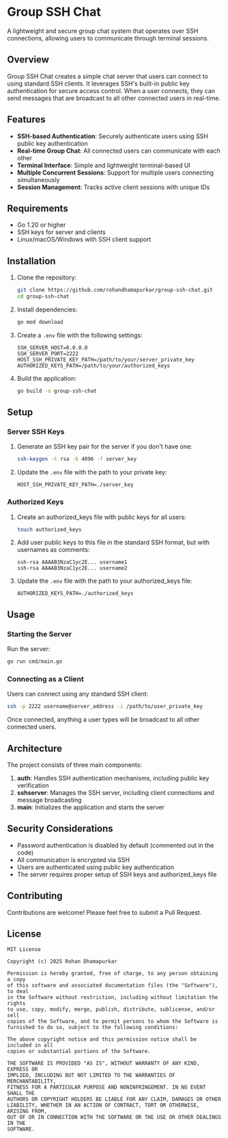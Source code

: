 # Group SSH Chat

A lightweight and secure group chat system that operates over SSH connections, allowing users to communicate through terminal sessions.

## Overview

Group SSH Chat creates a simple chat server that users can connect to using standard SSH clients. It leverages SSH's built-in public key authentication for secure access control. When a user connects, they can send messages that are broadcast to all other connected users in real-time.

## Features

- **SSH-based Authentication**: Securely authenticate users using SSH public key authentication
- **Real-time Group Chat**: All connected users can communicate with each other
- **Terminal Interface**: Simple and lightweight terminal-based UI
- **Multiple Concurrent Sessions**: Support for multiple users connecting simultaneously
- **Session Management**: Tracks active client sessions with unique IDs

## Requirements

- Go 1.20 or higher
- SSH keys for server and clients
- Linux/macOS/Windows with SSH client support

## Installation

1. Clone the repository:
   ```bash
   git clone https://github.com/rohandhamapurkar/group-ssh-chat.git
   cd group-ssh-chat
   ```

2. Install dependencies:
   ```bash
   go mod download
   ```

3. Create a `.env` file with the following settings:
   ```
   SSH_SERVER_HOST=0.0.0.0
   SSH_SERVER_PORT=2222
   HOST_SSH_PRIVATE_KEY_PATH=/path/to/your/server_private_key
   AUTHORIZED_KEYS_PATH=/path/to/your/authorized_keys
   ```

4. Build the application:
   ```bash
   go build -o group-ssh-chat
   ```

## Setup

### Server SSH Keys

1. Generate an SSH key pair for the server if you don't have one:
   ```bash
   ssh-keygen -t rsa -b 4096 -f server_key
   ```

2. Update the `.env` file with the path to your private key:
   ```
   HOST_SSH_PRIVATE_KEY_PATH=./server_key
   ```

### Authorized Keys

1. Create an authorized_keys file with public keys for all users:
   ```bash
   touch authorized_keys
   ```

2. Add user public keys to this file in the standard SSH format, but with usernames as comments:
   ```
   ssh-rsa AAAAB3NzaC1yc2E... username1
   ssh-rsa AAAAB3NzaC1yc2E... username2
   ```

3. Update the `.env` file with the path to your authorized_keys file:
   ```
   AUTHORIZED_KEYS_PATH=./authorized_keys
   ```

## Usage

### Starting the Server

Run the server:
```bash
go run cmd/main.go
```

### Connecting as a Client

Users can connect using any standard SSH client:
```bash
ssh -p 2222 username@server_address -i /path/to/user_private_key
```

Once connected, anything a user types will be broadcast to all other connected users.

## Architecture

The project consists of three main components:

1. **auth**: Handles SSH authentication mechanisms, including public key verification
2. **sshserver**: Manages the SSH server, including client connections and message broadcasting
3. **main**: Initializes the application and starts the server

## Security Considerations

- Password authentication is disabled by default (commented out in the code)
- All communication is encrypted via SSH
- Users are authenticated using public key authentication
- The server requires proper setup of SSH keys and authorized_keys file

## Contributing

Contributions are welcome! Please feel free to submit a Pull Request.

## License

```
MIT License

Copyright (c) 2025 Rohan Dhamapurkar

Permission is hereby granted, free of charge, to any person obtaining a copy
of this software and associated documentation files (the "Software"), to deal
in the Software without restriction, including without limitation the rights
to use, copy, modify, merge, publish, distribute, sublicense, and/or sell
copies of the Software, and to permit persons to whom the Software is
furnished to do so, subject to the following conditions:

The above copyright notice and this permission notice shall be included in all
copies or substantial portions of the Software.

THE SOFTWARE IS PROVIDED "AS IS", WITHOUT WARRANTY OF ANY KIND, EXPRESS OR
IMPLIED, INCLUDING BUT NOT LIMITED TO THE WARRANTIES OF MERCHANTABILITY,
FITNESS FOR A PARTICULAR PURPOSE AND NONINFRINGEMENT. IN NO EVENT SHALL THE
AUTHORS OR COPYRIGHT HOLDERS BE LIABLE FOR ANY CLAIM, DAMAGES OR OTHER
LIABILITY, WHETHER IN AN ACTION OF CONTRACT, TORT OR OTHERWISE, ARISING FROM,
OUT OF OR IN CONNECTION WITH THE SOFTWARE OR THE USE OR OTHER DEALINGS IN THE
SOFTWARE.
```
